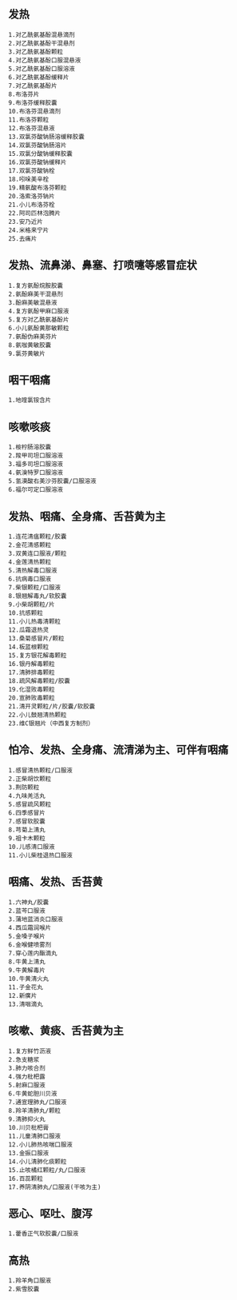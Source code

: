 ## 发热
```
1.对乙酰氨基酚混悬滴剂
2.对乙酰氨基酚干混悬剂
3.对乙酰氨基酚颗粒
4.对乙酰氨基酚口服混悬液
5.对乙酰氨基酚口服溶液
6.对乙酰氨基酚缓释片
7.对乙酰氨基酚片
8.布洛芬片
9.布洛芬缓释胶囊
10.布洛芬混悬滴剂
11.布洛芬颗粒
12.布洛芬混悬液
13.双氯芬酸钠肠溶缓释胶囊
14.双氯芬酸钠肠溶片
15.双氯分酸钠缓释胶囊
16.双氯芬酸钠缓释片
17.双氯芬酸钠栓
18.吲哚美辛栓
19.精氨酸布洛芬颗粒
20.洛索洛芬钠片
21.小儿布洛芬栓
22.阿司匹林泡腾片
23.安乃近片
24.米格来宁片
25.去痛片
```
## 发热、流鼻涕、鼻塞、打喷嚏等感冒症状
```
1.复方氨酚烷胺胶囊
2.氨酚麻美干混悬剂
3.酚麻美敏混悬液
4.复方氨酚甲麻口服液
5.复方对乙酰氨基酚片
6.小儿氨酚黄那敏颗粒
7.氨酚伪麻美芬片
8.氨咖黄敏胶囊
9.氯芬黄敏片
```
## 咽干咽痛
```
1.地喹氯铵含片
```
## 咳嗽咳痰
```
1.桉柠肠溶胶囊
2.羧甲司坦口服溶液
3.福多司坦口服溶液
4.氨溴特罗口服溶液
5.氢漠酸右美沙芬胶囊/口服溶液
6.福尔可定口服溶液
```
## 发热、咽痛、全身痛、舌苔黄为主
```
1.连花清瘟颗粒/胶囊
2.金花清感颗粒
3.双黄连口服液/颗粒
4.金莲清热颗粒
5.清热解毒口服液
6.抗病毒口服液
7.柴银颗粒/口服液
8.银翘解毒丸/软胶囊
9.小柴胡颗粒/片
10.抗感颗粒
11.小儿热毒清颗粒
12.瓜霜退热灵
13.桑菊感冒片/颗粒
14.板蓝根颗粒
15.复方银花解毒颗粒
16.银丹解毒颗粒
17.清肺排毒颗粒
18.疏风解毒颗粒/胶囊
19.化湿败毒颗粒
20.宣肺败毒颗粒
21.清开灵颗粒/片/胶囊/软胶囊
22.小儿鼓翘清热颗粒
23.维C银翘片（中西复方制剂）
```
## 怕冷、发热、全身痛、流清涕为主、可伴有咽痛
```
1.感冒清热颗粒/口服液
2.正柴胡饮颗粒
3.荆防颗粒
4.九味羌活丸
5.感冒疏风颗粒
6.四季感冒片
7.感冒软胶囊
8.芎菊上清丸
9.祖卡木颗粒
10.儿感清口服液
11.小儿柴桂退热口服液
```
## 咽痛、发热、舌苔黄
```
1.六神丸/胶囊
2.蓝芩口服液
3.蒲地蓝消炎口服液
4.西瓜霜润喉片
5.金嗓子喉片
6.金喉健喷雾剂
7.穿心莲内酯滴丸
8.牛黄上清丸
9.牛黄解毒片
10.牛黄清火丸
11.子金花丸
12.新癀片
13.清咽滴丸
```
## 咳嗽、黄痰、舌苔黄为主
```
1.复方鲜竹沥液
2.急支糖浆
3.肺力咳合剂
4.强力枇杷露
5.射麻口服液
6.牛黄蛇胆川贝液
7.通宣理肺丸/口服液
8.羚羊清肺丸/颗粒
9.清肺抑火丸
10.川贝枇杷膏
11.儿童清肺口服液
12.小儿肺热咳喘口服液
13.金振口服液
14.小儿清肺化痰颗粒
15.止咳橘红颗粒/丸/口服液
16.百蕊颗粒
17.养阴清肺丸/口服液(干咳为主)
```
## 恶心、呕吐、腹泻
```
1.藿香正气软胶囊/口服液
```
## 高热
```
1.羚羊角口服液
2.紫雪胶囊
```
<!--stackedit_data:
eyJoaXN0b3J5IjpbNTEzODQ5NTY2LDEwODE4NzQxMjZdfQ==
-->